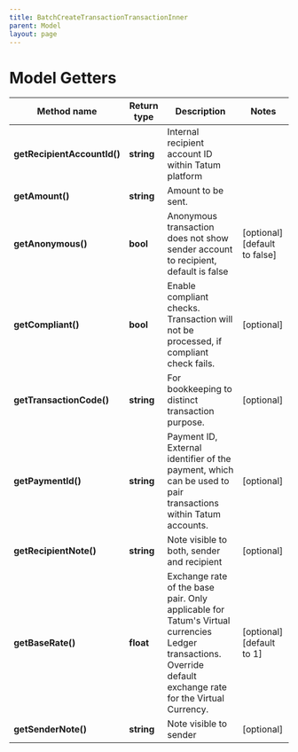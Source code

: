 ```yaml
---
title: BatchCreateTransactionTransactionInner
parent: Model
layout: page
---
```


# Model Getters

Method name | Return type | Description | Notes
------------ | ------------- | ------------- | -------------
**getRecipientAccountId()** | **string** | Internal recipient account ID within Tatum platform |
**getAmount()** | **string** | Amount to be sent. |
**getAnonymous()** | **bool** | Anonymous transaction does not show sender account to recipient, default is false | [optional] [default to false]
**getCompliant()** | **bool** | Enable compliant checks. Transaction will not be processed, if compliant check fails. | [optional]
**getTransactionCode()** | **string** | For bookkeeping to distinct transaction purpose. | [optional]
**getPaymentId()** | **string** | Payment ID, External identifier of the payment, which can be used to pair transactions within Tatum accounts. | [optional]
**getRecipientNote()** | **string** | Note visible to both, sender and recipient | [optional]
**getBaseRate()** | **float** | Exchange rate of the base pair. Only applicable for Tatum's Virtual currencies Ledger transactions. Override default exchange rate for the Virtual Currency. | [optional] [default to 1]
**getSenderNote()** | **string** | Note visible to sender | [optional]

